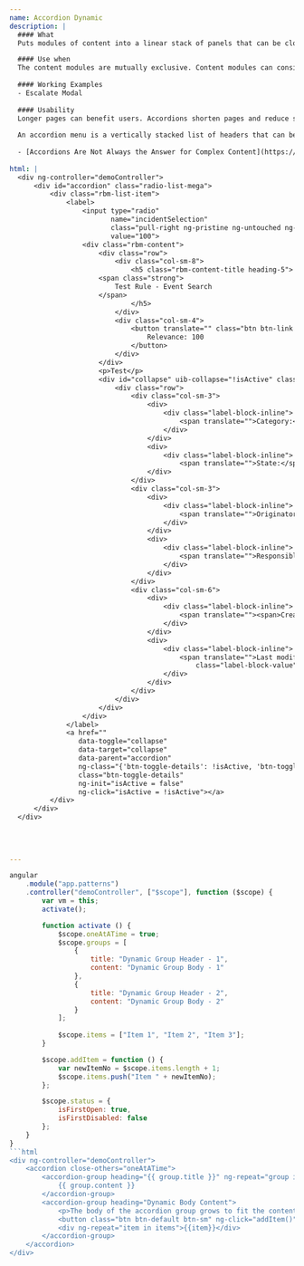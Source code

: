 ```yaml
---
name: Accordion Dynamic
description: |
  #### What
  Puts modules of content into a linear stack of panels that can be closed and opened independently of each other. The accordion also helps in shortening a page and making it more scannable.

  #### Use when
  The content modules are mutually exclusive. Content modules can consist of a list of items, links or text blocks.
  
  #### Working Examples
  - Escalate Modal
  
  #### Usability
  Longer pages can benefit users. Accordions shorten pages and reduce scrolling, but they increase the interaction cost by requiring people to decide on topic headings.
  
  An accordion menu is a vertically stacked list of headers that can be clicked to reveal or hide content associated with them. It is one of many ways you can expose content to users in a progressive manner. Allowing people to have control over the content by expanding it or deferring it for later lets them decide what to read and what to ignore. Giving people control is #3 on the list of the top heuristics for usable design. In theory, this concept sounds reasonably human centered.
  
  - [Accordions Are Not Always the Answer for Complex Content](https://www.nngroup.com/articles/accordions-complex-content/)
  
html: |
  <div ng-controller="demoController">
      <div id="accordion" class="radio-list-mega">
          <div class="rbm-list-item">
              <label>
                  <input type="radio" 
                         name="incidentSelection" 
                         class="pull-right ng-pristine ng-untouched ng-valid" 
                         value="100">
                  <div class="rbm-content">
                      <div class="row">
                          <div class="col-sm-8">
                              <h5 class="rbm-content-title heading-5">
                      <span class="strong">
                          Test Rule - Event Search
                      </span>
                              </h5>
                          </div>
                          <div class="col-sm-4">
                              <button translate="" class="btn btn-link btn-sm pull-right">
                                  Relevance: 100
                              </button>
                          </div>
                      </div>
                      <p>Test</p>
                      <div id="collapse" uib-collapse="!isActive" class="rbm-content-details collapse">
                          <div class="row">
                              <div class="col-sm-3">
                                  <div>
                                      <div class="label-block-inline">
                                          <span translate="">Category:</span><span class="label-block-value">An incident related to behavior that doesn't fit in another category.</span>
                                      </div>
                                  </div>
                                  <div>
                                      <div class="label-block-inline">
                                          <span translate="">State:</span><span class="label-block-value">Open</span></div>
                                  </div>
                              </div>
                              <div class="col-sm-3">
                                  <div>
                                      <div class="label-block-inline">
                                          <span translate="">Originator:</span><span class="label-block-value">admin</span>
                                      </div>
                                  </div>
                                  <div>
                                      <div class="label-block-inline">
                                          <span translate="">Responsible:</span><span class="label-block-value">admin</span>
                                      </div>
                                  </div>
                              </div>
                              <div class="col-sm-6">
                                  <div>
                                      <div class="label-block-inline">
                                          <span translate=""><span>Created date:</span></span><span class="label-block-value">4 days ago</span>
                                      </div>
                                  </div>
                                  <div>
                                      <div class="label-block-inline">
                                          <span translate="">Last modified date:</span><span class="label-block-value">4 days ago</span><span
                                              class="label-block-value">( Oct 21, 2016 2:59:52 PM )</span>
                                      </div>
                                  </div>
                              </div>
                          </div>
                      </div>
                  </div>
              </label>
              <a href="" 
                 data-toggle="collapse"
                 data-target="collapse"
                 data-parent="accordion"
                 ng-class="{'btn-toggle-details': !isActive, 'btn-toggle-details btn-collapse': isActive}"
                 class="btn-toggle-details"
                 ng-init="isActive = false"
                 ng-click="isActive = !isActive"></a>
          </div>
      </div>
  </div>
  
  
  
  
---
```

```js
angular
    .module("app.patterns")
    .controller("demoController", ["$scope"], function ($scope) {
        var vm = this;
        activate();

        function activate () {
            $scope.oneAtATime = true;
            $scope.groups = [
                {
                    title: "Dynamic Group Header - 1",
                    content: "Dynamic Group Body - 1"
                },
                {
                    title: "Dynamic Group Header - 2",
                    content: "Dynamic Group Body - 2"
                }
            ];
    
            $scope.items = ["Item 1", "Item 2", "Item 3"];
        }

        $scope.addItem = function () {
            var newItemNo = $scope.items.length + 1;
            $scope.items.push("Item " + newItemNo);
        };

        $scope.status = {
            isFirstOpen: true,
            isFirstDisabled: false
        };
    }
}
```html
<div ng-controller="demoController">
    <accordion close-others="oneAtATime">
        <accordion-group heading="{{ group.title }}" ng-repeat="group in groups">
            {{ group.content }}
        </accordion-group>
        <accordion-group heading="Dynamic Body Content">
            <p>The body of the accordion group grows to fit the contents</p>
            <button class="btn btn-default btn-sm" ng-click="addItem()">Add Item</button>
            <div ng-repeat="item in items">{{item}}</div>
        </accordion-group>
    </accordion>
</div>
